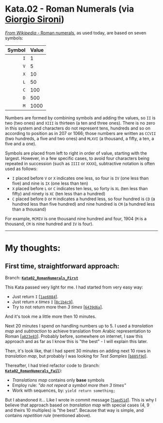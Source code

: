 # Kata.02 - Roman Numerals (via [Giorgio Sironi](https://dzone.com/articles/roman-numerals-kata-tdd-and))

[*From Wikipedia* - Roman numerals](https://en.wikipedia.org/wiki/Roman_numerals), as used today, are based on seven symbols:

| Symbol | Value  |
| -----: | :------|
|   `I`  |  1     |
|   `V`  |  5     |
|   `X`  |  10    |
|   `L`  |  50    |
|   `C`  |  100   |
|   `D`  |  500   |
|   `M`  |  1000  |

Numbers are formed by combining symbols and adding the values, so `II` is two (two ones) and `XIII` is thirteen (a ten and three ones). There is no zero in this system and characters do not represent tens, hundreds and so on according to position as in 207 or 1066; those numbers are written as `CCVII` (two hundreds, a five and two ones) and `MLXVI` (a thousand, a fifty, a ten, a five and a one).

Symbols are placed from left to right in order of value, starting with the largest. However, in a few specific cases, to avoid four characters being repeated in succession (such as `IIII` or `XXXX`), subtractive notation is often used as follows:

  * `I` placed before `V` or `X` indicates one less, so four is `IV` (one less than five) and nine is `IX` (one less than ten)
  * `X` placed before `L` or `C` indicates ten less, so forty is `XL` (ten less than fifty) and ninety is `XC` (ten less than a hundred)
  * `C` placed before `D` or `M` indicates a hundred less, so four hundred is `CD` (a hundred less than five hundred) and nine hundred is `CM` (a hundred less than a thousand)

For example, `MCMIV` is one thousand nine hundred and four, 1904 (`M` is a thousand, `CM` is nine hundred and `IV` is four).

----
# My thoughts:

## First time, straightforward approach:
Branch: [**`Kata02_RomanNumerals_First`**](https://github.com/DominikJaniec/CodeKatasTDD/tree/Kata02_RomanNumerals_First)

This Kata passed very light for me. I had started from very easy way:

  * Just return `I` [[`1ae6084`]](https://github.com/DominikJaniec/CodeKatasTDD/commit/1ae608437f76fc3bdb17f356f825d193cced00c8 ).
  * Just return _x times_ `I` [[`0c1b4c9`]](https://github.com/DominikJaniec/CodeKatasTDD/commit/0c1b4c95535ff532c66fa5e2de614c0f7af5818a ).
  * Try to not return more then _3 times_ [[`6439d6a`]](https://github.com/DominikJaniec/CodeKatasTDD/commit/6439d6a1114275098e71697bb309876c16c7f743 ).

And it's took me a little more then 10 minutes.

Next 20 minutes I spend on handling numbers up to 5. I used a _translation map_ and _subtraction_ to achieve translation from Arabic representation to Roman [[`a823e83`]](https://github.com/DominikJaniec/CodeKatasTDD/commit/a823e83ca25c0d3fd83c1c8c23d24f536f01388a ). Probably before, somewhere on internet, I saw this approach and as far as I know this is "the best" - I will explain this later.

Then, it's look like, that I had spent 30 minutes on adding next 10 rows in _translation map_, but probably I was looking for _Test Samples_ [[`b805f9d`]](https://github.com/DominikJaniec/CodeKatasTDD/commit/b805f9df7263baf28d27e4337f40464a82946e34 ).

Thereafter, I had tried refactor code to (branch: [**`Kata02_RomanNumerals_Fail`**](https://github.com/DominikJaniec/CodeKatasTDD/tree/Kata02_RomanNumerals_Fail)):

  * _Translations map_ contains only **base** symbols
  * Employ rule: _"do not repeat a symbol more then 3 times"_
  * Work with sequences, by: `yield return something;`

But I abandoned it... Like I wrote in commit message [[`5aed51d`]](https://github.com/DominikJaniec/CodeKatasTDD/commit/5aed51d1d82e63aa98f0f3fd7d19e2ec123e8a3d ). This is why I believe that approach based on _translation map_ with special cases (4, 9 and theirs 10 multiples) is "the best". Because that way is simple, and contains _repetition rule_ (mentioned above).
